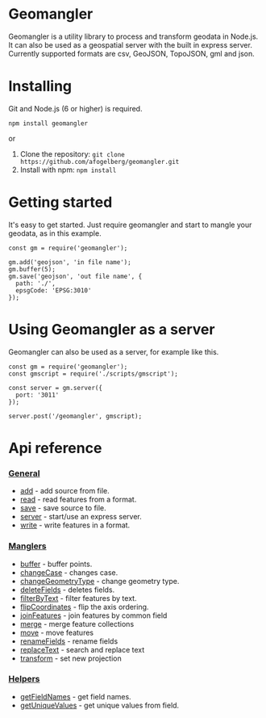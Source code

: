 # Geomangler
Geomangler is a utility library to process and transform geodata in Node.js. It can also be used as a geospatial server with the built in express server. Currently supported formats are csv, GeoJSON, TopoJSON, gml and json.

# Installing
Git and Node.js (6 or higher) is required.

```
npm install geomangler
```

or

1. Clone the repository: `git clone https://github.com/afogelberg/geomangler.git`
2. Install with npm: `npm install`

# Getting started
It's easy to get started. Just require geomangler and start to mangle your geodata, as in this example.
```
const gm = require('geomangler');

gm.add('geojson', 'in file name');
gm.buffer(5);
gm.save('geojson', 'out file name', {
  path: './',
  epsgCode: 'EPSG:3010'
});

```

# Using Geomangler as a server
Geomangler can also be used as a server, for example like this.
```
const gm = require('geomangler');
const gmscript = require('./scripts/gmscript');

const server = gm.server({
  port: '3011'
});

server.post('/geomangler', gmscript);
```

# Api reference

### [General](https://github.com/afogelberg/geomangler/blob/master/docs/general.md)

* [add](https://github.com/afogelberg/geomangler/blob/master/docs/general.md#add) - add source from file.
* [read](https://github.com/afogelberg/geomangler/blob/master/docs/general.md#read) - read features from a format.
* [save](https://github.com/afogelberg/geomangler/blob/master/docs/general.md#save) - save source to file.
* [server](https://github.com/afogelberg/geomangler/blob/master/docs/general.md#server) - start/use an express server.
* [write](https://github.com/afogelberg/geomangler/blob/master/docs/general.md#write) - write features in a format.

### [Manglers](https://github.com/afogelberg/geomangler/blob/master/docs/manglers.md)

* [buffer](https://github.com/afogelberg/geomangler/blob/master/docs/manglers.md#buffer) - buffer points.
* [changeCase](https://github.com/afogelberg/geomangler/blob/master/docs/manglers.md#changecase) - changes case.
* [changeGeometryType](https://github.com/afogelberg/geomangler/blob/master/docs/manglers.md#changegeometrytype) - change geometry type.
* [deleteFields](https://github.com/afogelberg/geomangler/blob/master/docs/manglers.md#deletefields) - deletes fields.
* [filterByText](https://github.com/afogelberg/geomangler/blob/master/docs/manglers.md#filterbytext) - filter features by text.
* [flipCoordinates](https://github.com/afogelberg/geomangler/blob/master/docs/manglers.md#flipcoordinates) - flip the axis ordering.
* [joinFeatures](https://github.com/afogelberg/geomangler/blob/master/docs/manglers.md#joinfeatures) - join features by common field
* [merge](https://github.com/afogelberg/geomangler/blob/master/docs/manglers.md#merge) - merge feature collections
* [move](https://github.com/afogelberg/geomangler/blob/master/docs/manglers.md#move) - move features
* [renameFields](https://github.com/afogelberg/geomangler/blob/master/docs/manglers.md#renamefields) - rename fields
* [replaceText](https://github.com/afogelberg/geomangler/blob/master/docs/manglers.md#replacetext) - search and replace text
* [transform](https://github.com/afogelberg/geomangler/blob/master/docs/manglers.md#transform) - set new projection

### [Helpers](https://github.com/afogelberg/geomangler/blob/master/docs/helpers.md)

* [getFieldNames](https://github.com/afogelberg/geomangler/blob/master/docs/helpers.md#getfieldnames) - get field names.
* [getUniqueValues](https://github.com/afogelberg/geomangler/blob/master/docs/helpers.md#getuniquevalues) - get unique values from field.
